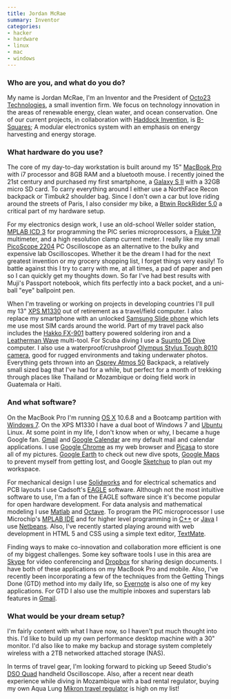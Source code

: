```yaml
---
title: Jordan McRae
summary: Inventor
categories:
- hacker
- hardware
- linux
- mac
- windows
---
```


### Who are you, and what do you do?

My name is Jordan McRae, I'm an Inventor and the President of [Octo23 Technologies](http://www.octo23.com/ "The Octo23 site."), a small invention firm. We focus on technology innovation in the areas of renewable energy, clean water, and ocean conservation. One of our current projects, in collaboration with [Haddock Invention](http://www.haddockinvention.com/ "Haddock's website."), is [B-Squares](http://b-squares.com/ "The B-Squares site."); A modular electronics system with an emphasis on energy harvesting and energy storage.

### What hardware do you use?

The core of my day-to-day workstation is built around my 15" [MacBook Pro][macbook-pro] with i7 processor and 8GB RAM and a bluetooth mouse. I recently joined the 21st century and purchased my first smartphone, a [Galaxy S II][galaxy-s-ii] with a 32GB micro SD card. To carry everything around I either use a NorthFace Recon backpack or Timbuk2 shoulder bag. Since I don't own a car but love riding around the streets of Paris, I also consider my bike, a [Btwin RockRider 5.0][rockrider-5.0-men] a critical part of my hardware setup.

For my electronics design work, I use an old-school Weller solder station, [MPLAB ICD 3][mplab-icd-3] for programming the PIC series microprocessors, a [Fluke 179][179] multimeter, and a high resolution clamp current meter. I really like my small [PicoScope 2204][picoscope-2204] PC Oscilloscope as an alternative to the bulky and expensive lab Oscilloscopes. Whether it be the dream I had for the next greatest invention or my grocery shopping list, I forget things very easily! To battle against this I try to carry with me, at all times, a pad of paper and pen so I can quickly get my thoughts down. So far I've had best results with Muji's Passport notebook, which fits perfectly into a back pocket, and a uni-ball "eye" ballpoint pen.

When I'm traveling or working on projects in developing countries I'll pull my 13" [XPS M1330][xps-m1330] out of retirement as a travel/field computer. I also replace my smartphone with an unlocked [Samsung Slide phone][e250] which lets me use most SIM cards around the world. Part of my travel pack also includes the [Hakko FX-901][fx-901] battery powered soldering iron and a [Leatherman Wave][wave] multi-tool. For Scuba diving I use a [Suunto D6 Dive][d6-elastomer] computer. I also use a waterproof/crushproof [Olympus Stylus Tough 8010 camera][tough-tg-810], good for rugged environments and taking underwater photos. Everything gets thrown into an [Osprey Atmos 50][atmos-50] Backpack, a relatively small sized bag that I've had for a while, but perfect for a month of trekking through places like Thailand or Mozambique or doing field work in Guatemala or Haiti.

### And what software?

On the MacBook Pro I'm running [OS X][macos] 10.6.8 and a Bootcamp partition with [Windows 7][windows-7]. On the XPS M1330 I have a dual boot of Windows 7 and [Ubuntu][] Linux. At some point in my life, I don't know when or why, I became a huge Google fan. [Gmail][] and [Google Calendar][google-calendar] are my default mail and calendar applications. I use [Google Chrome][chrome] as my web browser and [Picasa][] to store all of my pictures. [Google Earth][google-earth] to check out new dive spots, [Google Maps][google-maps] to prevent myself from getting lost, and Google [Sketchup][] to plan out my workspace.

For mechanical design I use [Solidworks][] and for electrical schematics and PCB layouts I use Cadsoft's [EAGLE][] software. Although not the most intuitive software to use, I'm a fan of the EAGLE software since it's become popular for open hardware development. For data analysis and mathematical modeling I use [Matlab][] and [Octave][]. To program the PIC microprocessor I use Microchip's [MPLAB IDE][mplab-ide] and for higher level programming in [C++][c-plusplus] or [Java][] I use [Netbeans][]. Also, I've recently started playing around with web development in HTML 5 and CSS using a simple text editor, [TextMate][].

Finding ways to make co-innovation and collaboration more efficient is one of my biggest challenges. Some key software tools I use in this area are [Skype][] for video conferencing and [Dropbox][] for sharing design documents. I have both of these applications on my MacBook Pro and mobile. Also, I've recently been incorporating a few of the techniques from the Getting Things Done (GTD) method into my daily life, so [Evernote][] is also one of my key applications. For GTD I also use the multiple inboxes and superstars lab features in [Gmail][].

### What would be your dream setup?

I'm fairly content with what I have now, so I haven't put much thought into this. I'd like to build up my own performance desktop machine with a 30" monitor. I'd also like to make my backup and storage system completely wireless with a 2TB networked attached storage (NAS).

In terms of travel gear, I'm looking forward to picking up Seeed Studio's [DSO Quad][dso-quad] handheld Oscilloscope. Also, after a recent near death experience while diving in Mozambique with a bad rental regulator, buying my own Aqua Lung [Mikron travel regulator][mikron] is high on my list!

[rockrider-5.0-men]: https://www.btwin.com/en/mtb-mountain-bikes/leisure-mtb/3842-rockrider-50-men.html "A mountain bike."
[179]: http://en-us.fluke.com/products/digital-multimeters/fluke-179-digital-multimeter.html "A digital multimeter."
[galaxy-s-ii]: http://www.samsung.com/global/microsite/galaxys2/html/ "A smartphone."
[tough-tg-810]: https://www.amazon.com/Olympus-TG-810-Waterproof-Digital-Optical/dp/B004YNE0V4 "A 14 megapixel waterproof camera."
[atmos-50]: http://www.ospreypacks.com/en/product/mens/atmos_50 "A traveller's backpack."
[fx-901]: https://www.amazon.com/Hakko-FX-901-Cordless-Soldering-Iron/dp/B00FZPUA28 "A cordless soldering iron."
[macbook-pro]: https://www.apple.com/macbook-pro/ "A laptop."
[mplab-icd-3]: http://www.microchip.com/stellent/idcplg?IdcService=SS_GET_PAGE&nodeId=1406&dDocName=en537580&redirects=icd3 "A hardware debugger/programmer."
[mikron]: http://www.diversdirect.com/scuba-diving/aqualung-mikron-green-regulator/ "A diving regulator."
[d6-elastomer]: http://www.steinertsensingsystems.com?main_page=product_info&products_id=4654 "A diving computer."
[dso-quad]: https://www.seeedstudio.com/depot/dso-quad-4-channel-digital-storage-oscilloscope-p-736.html "A portable 4 channel oscilloscope."
[xps-m1330]: http://www.dell.com/us/dfh/p/xps-m1330/pd "A 13 inch thin PC laptop."
[e250]: https://www.gsmarena.com/samsung_e250-1772.php "A GSM mobile phone."
[picoscope-2204]: https://www.picotech.com/picoscope2200-specifications.html "A USB oscilloscope."
[wave]: https://www.leatherman.com/10.html "A multi-tool."
[ubuntu]: https://www.ubuntu.com/ "A Unix distribution."
[netbeans]: https://en.wikipedia.org/wiki/NetBeans "A Java programming IDE."
[google-calendar]: https://en.wikipedia.org/wiki/Google_Calendar "A web-based calendar client."
[google-maps]: https://www.google.com/maps/ "Web-based map tools."
[gmail]: https://mail.google.com/mail/ "Web-based email."
[google-earth]: http://www.google.com/earth/ "Software for modelling a 3D view of our planet."
[textmate]: http://macromates.com/ "A text editor for the Mac."
[sketchup]: https://www.sketchup.com/ "3D modeling software."
[skype]: https://www.skype.com/en/ "Voice and video chat software."
[solidworks]: https://www.3ds.com/products-services/solidworks/ "Modelling/CAD software."
[octave]: http://www.gnu.org/software/octave/ "A language for numerical computations."
[mplab-ide]: http://www.microchip.com/stellent/idcplg?IdcService=SS_GET_PAGE&nodeId=1406&dDocName=en019469 "A development environment for microprocessors."
[macos]: https://en.wikipedia.org/wiki/MacOS "An operating system for Mac hardware."
[matlab]: https://en.wikipedia.org/wiki/MATLAB "A language and environment for data computation."
[java]: https://www.java.com/en/ "A cross-platform compiled programming language."
[chrome]: https://www.google.com/intl/en/chrome/browser/ "A WebKit-based browser, where each tab runs in its own thread."
[c-plusplus]: https://en.wikipedia.org/wiki/C%2B%2B "A compiled programming language."
[dropbox]: https://www.dropbox.com/ "Online syncing and storage."
[eagle]: https://cadsoft.io "Software for designing printed circuit boards."
[evernote]: https://evernote.com/ "Online software for capturing notes."
[picasa]: http://picasa.google.com/ "A photo client and web service."
[windows-7]: https://en.wikipedia.org/wiki/Windows_7 "An operating system."
